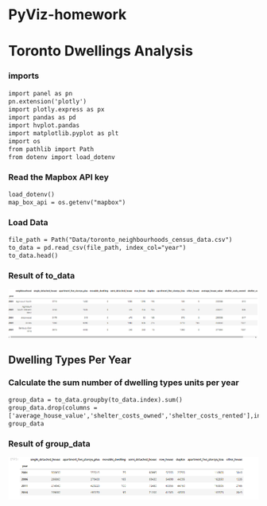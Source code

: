# PyViz-homework
# Toronto Dwellings Analysis

### imports
```
import panel as pn
pn.extension('plotly')
import plotly.express as px
import pandas as pd
import hvplot.pandas
import matplotlib.pyplot as plt
import os
from pathlib import Path
from dotenv import load_dotenv
```
### Read the Mapbox API key
```
load_dotenv()
map_box_api = os.getenv("mapbox")
```

### Load Data
```
file_path = Path("Data/toronto_neighbourhoods_census_data.csv")
to_data = pd.read_csv(file_path, index_col="year")
to_data.head()
```

### Result of to_data

![](https://github.com/bleachevil/PyViz-homework/blob/main/Image/data1.png?raw=true)

## Dwelling Types Per Year

### Calculate the sum number of dwelling types units per year
```
group_data = to_data.groupby(to_data.index).sum()
group_data.drop(columns = ['average_house_value','shelter_costs_owned','shelter_costs_rented'],inplace=True)
group_data
```
### Result of group_data

![](https://github.com/bleachevil/PyViz-homework/blob/main/Image/data2.png?raw=true)






